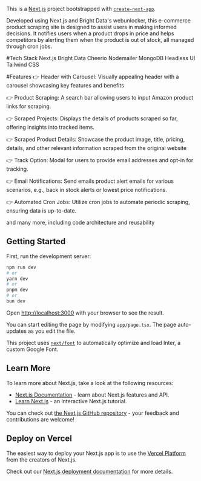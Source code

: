 This is a [Next.js](https://nextjs.org/) project bootstrapped with [`create-next-app`](https://github.com/vercel/next.js/tree/canary/packages/create-next-app).

Developed using Next.js and Bright Data's webunlocker, this e-commerce product scraping site is designed to assist users in making informed decisions. It notifies users when a product drops in price and helps competitors by alerting them when the product is out of stock, all managed through cron jobs.

#Tech Stack
Next.js
Bright Data
Cheerio
Nodemailer
MongoDB
Headless UI
Tailwind CSS

#Features
👉 Header with Carousel: Visually appealing header with a carousel showcasing key features and benefits

👉 Product Scraping: A search bar allowing users to input Amazon product links for scraping.

👉 Scraped Projects: Displays the details of products scraped so far, offering insights into tracked items.

👉 Scraped Product Details: Showcase the product image, title, pricing, details, and other relevant information scraped from the original website

👉 Track Option: Modal for users to provide email addresses and opt-in for tracking.

👉 Email Notifications: Send emails product alert emails for various scenarios, e.g., back in stock alerts or lowest price notifications.

👉 Automated Cron Jobs: Utilize cron jobs to automate periodic scraping, ensuring data is up-to-date.

and many more, including code architecture and reusability



## Getting Started

First, run the development server:

```bash
npm run dev
# or
yarn dev
# or
pnpm dev
# or
bun dev
```

Open [http://localhost:3000](http://localhost:3000) with your browser to see the result.

You can start editing the page by modifying `app/page.tsx`. The page auto-updates as you edit the file.

This project uses [`next/font`](https://nextjs.org/docs/basic-features/font-optimization) to automatically optimize and load Inter, a custom Google Font.

## Learn More

To learn more about Next.js, take a look at the following resources:

- [Next.js Documentation](https://nextjs.org/docs) - learn about Next.js features and API.
- [Learn Next.js](https://nextjs.org/learn) - an interactive Next.js tutorial.

You can check out [the Next.js GitHub repository](https://github.com/vercel/next.js/) - your feedback and contributions are welcome!

## Deploy on Vercel

The easiest way to deploy your Next.js app is to use the [Vercel Platform](https://vercel.com/new?utm_medium=default-template&filter=next.js&utm_source=create-next-app&utm_campaign=create-next-app-readme) from the creators of Next.js.

Check out our [Next.js deployment documentation](https://nextjs.org/docs/deployment) for more details.
